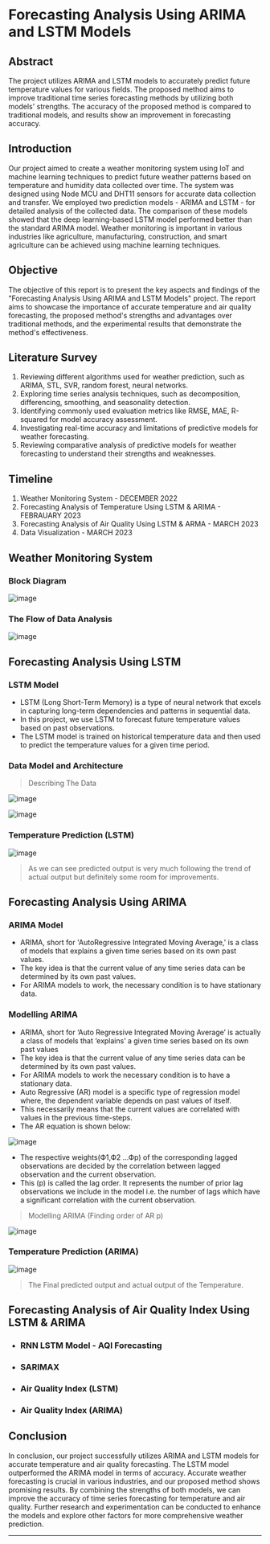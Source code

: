 # Forecasting Analysis Using ARIMA and LSTM Models

## Abstract

The project utilizes ARIMA and LSTM models to accurately predict future temperature values for various fields. The proposed method aims to improve traditional time series forecasting methods by utilizing both models' strengths. The accuracy of the proposed method is compared to traditional models, and results show an improvement in forecasting accuracy.

## Introduction

Our project aimed to create a weather monitoring system using IoT and machine learning techniques to predict future weather patterns based on temperature and humidity data collected over time. The system was designed using Node MCU and DHT11 sensors for accurate data collection and transfer. We employed two prediction models - ARIMA and LSTM - for detailed analysis of the collected data. The comparison of these models showed that the deep learning-based LSTM model performed better than the standard ARIMA model. Weather monitoring is important in various industries like agriculture, manufacturing, construction, and smart agriculture can be achieved using machine learning techniques.

## Objective

The objective of this report is to present the key aspects and findings of the "Forecasting Analysis Using ARIMA and LSTM Models" project. The report aims to showcase the importance of accurate temperature and air quality forecasting, the proposed method's strengths and advantages over traditional methods, and the experimental results that demonstrate the method's effectiveness.

## Literature Survey

1. Reviewing different algorithms used for weather prediction, such as ARIMA, STL, SVR, random forest, neural networks.
2. Exploring time series analysis techniques, such as decomposition, differencing, smoothing, and seasonality detection.
3. Identifying commonly used evaluation metrics like RMSE, MAE, R-squared for model accuracy assessment.
4. Investigating real-time accuracy and limitations of predictive models for weather forecasting.
5. Reviewing comparative analysis of predictive models for weather forecasting to understand their strengths and weaknesses.

## Timeline

1. Weather Monitoring System - DECEMBER 2022
2. Forecasting Analysis of Temperature Using LSTM & ARIMA - FEBRAUARY 2023
3. Forecasting Analysis of Air Quality Using LSTM & ARMA - MARCH 2023
4. Data Visualization - MARCH 2023

## Weather Monitoring System

### Block Diagram
![image](https://github.com/Devazc/FALA/assets/122866331/41416eae-85fa-48a9-be36-76c6485a5247)

### The Flow of Data Analysis
![image](https://github.com/Devazc/FALA/assets/122866331/ba807018-7a95-46b0-8b4e-e162e7874cad) 


## Forecasting Analysis Using LSTM

### LSTM Model

- LSTM (Long Short-Term Memory) is a type of neural network that excels in capturing long-term dependencies and patterns in sequential data.
- In this project, we use LSTM to forecast future temperature values based on past observations.
- The LSTM model is trained on historical temperature data and then used to predict the temperature values for a given time period.

### Data Model and Architecture
> Describing The Data

![image](https://github.com/Devazc/FALA/assets/122866331/a23f64de-f86c-4321-8a87-10808466987c)

![image](https://github.com/Devazc/FALA/assets/122866331/acfa7b32-3d41-40c7-9516-55148a9f24f2)


### Temperature Prediction (LSTM)

![image](https://github.com/Devazc/FALA/assets/122866331/f20abd0f-5fed-4ab1-9689-ec7df42b0011)
> As we can see predicted output is very much following the trend of actual output but definitely some room for improvements.  


## Forecasting Analysis Using ARIMA

### ARIMA Model

- ARIMA, short for 'AutoRegressive Integrated Moving Average,' is a class of models that explains a given time series based on its own past values.
- The key idea is that the current value of any time series data can be determined by its own past values.
- For ARIMA models to work, the necessary condition is to have stationary data.

### Modelling ARIMA

- ARIMA, short for ‘Auto Regressive Integrated Moving Average’ is actually a class of models that ‘explains’ a given time series based on its own past values
- The key idea is that the current value of any time series data can be determined by its own past values.
- For ARIMA models to work the necessary condition is to have a stationary data.
- Auto Regressive (AR) model is a specific type of regression model where, the dependent variable depends on past values of itself.
- This necessarily means that the current values are correlated with values in the previous time-steps.
- The AR equation is shown below:
  
![image](https://github.com/Devazc/FALA/assets/122866331/88709848-5ad4-4a43-bb58-a499beb8a640)

- The respective weights(Ф1,Ф2 …Фp) of the corresponding lagged observations are decided by the correlation between lagged observation and the current observation.
- This (p) is called the lag order. It represents the number of prior lag observations we include in the model i.e. the number of lags which have a significant correlation with the current observation.

> Modelling ARIMA (Finding order of AR p)

![image](https://github.com/Devazc/FALA/assets/122866331/8e6d1ce2-b44e-4800-a755-e93a5ae33b9d)


### Temperature Prediction (ARIMA)

![image](https://github.com/Devazc/FALA/assets/122866331/b647a825-f00a-4137-9d61-8a43af62cc20)

> The Final predicted output and actual output of the Temperature.

## Forecasting Analysis of Air Quality Index Using LSTM & ARIMA

 - ### RNN LSTM Model - AQI Forecasting



- ### SARIMAX



- ### Air Quality Index (LSTM)



- ### Air Quality Index (ARIMA)



## Conclusion

In conclusion, our project successfully utilizes ARIMA and LSTM models for accurate temperature and air quality forecasting. The LSTM model outperformed the ARIMA model in terms of accuracy. Accurate weather forecasting is crucial in various industries, and our proposed method shows promising results. By combining the strengths of both models, we can improve the accuracy of time series forecasting for temperature and air quality. Further research and experimentation can be conducted to enhance the models and explore other factors for more comprehensive weather prediction.

---
